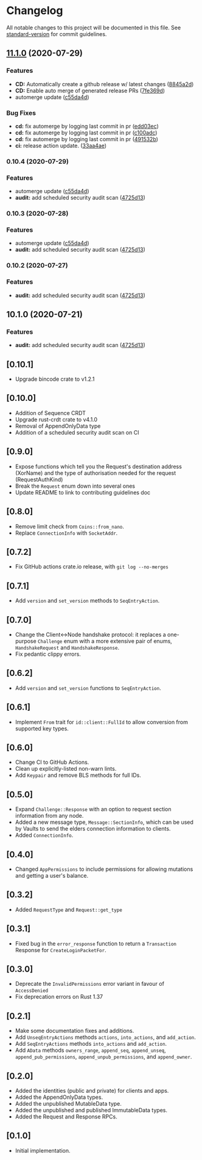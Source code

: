 # Changelog

All notable changes to this project will be documented in this file. See [standard-version](https://github.com/conventional-changelog/standard-version) for commit guidelines.

## [11.1.0](https://github.com/joshuef/safe-nd/compare/v11.0.0...v11.1.0) (2020-07-29)


### Features

* **CD:** Automatically create a github release w/ latest changes ([8845a2d](https://github.com/joshuef/safe-nd/commit/8845a2daee79498be620f2a5d01bdf51e8591bfa))
* **CD:** Enable auto merge of generated release PRs ([7fe369d](https://github.com/joshuef/safe-nd/commit/7fe369d31856a83081a4c87626c94d9d935dabfb))
* automerge update ([c55da4d](https://github.com/joshuef/safe-nd/commit/c55da4d6731492523a3874fac17bcc539bca296f))


### Bug Fixes

* **cd:** fix automerge by logging last commit in pr ([edd03ec](https://github.com/joshuef/safe-nd/commit/edd03ec94d29a41c43cc3554a5fd2145245ab2a3))
* **cd:** fix automerge by logging last commit in pr ([c100adc](https://github.com/joshuef/safe-nd/commit/c100adc7872e001e765d12726a9f141ffcf0ff17))
* **cd:** fix automerge by logging last commit in pr ([491532b](https://github.com/joshuef/safe-nd/commit/491532b64d205c81d88f90d6900be622d7d7a9bf))
* **ci:** release action update. ([33aa4ae](https://github.com/joshuef/safe-nd/commit/33aa4ae4e281e11d1e0241e6be4c36e2b5daff95))

### 0.10.4 (2020-07-29)


### Features

* automerge update ([c55da4d](https://github.com/maidsafe/safe-nd/commit/c55da4d6731492523a3874fac17bcc539bca296f))
* **audit:** add scheduled security audit scan ([4725d13](https://github.com/maidsafe/safe-nd/commit/4725d13ee7a473f46bf2e119d5021b6ab5f8fb71))

### 0.10.3 (2020-07-28)


### Features

* automerge update ([c55da4d](https://github.com/maidsafe/safe-nd/commit/c55da4d6731492523a3874fac17bcc539bca296f))
* **audit:** add scheduled security audit scan ([4725d13](https://github.com/maidsafe/safe-nd/commit/4725d13ee7a473f46bf2e119d5021b6ab5f8fb71))

### 0.10.2 (2020-07-27)


### Features

* **audit:** add scheduled security audit scan ([4725d13](https://github.com/maidsafe/safe-nd/commit/4725d13ee7a473f46bf2e119d5021b6ab5f8fb71))

## 10.1.0 (2020-07-21)


### Features

* **audit:** add scheduled security audit scan ([4725d13](https://github.com/joshuef/safe-nd/commit/4725d13ee7a473f46bf2e119d5021b6ab5f8fb71))

## [0.10.1]

- Upgrade bincode crate to v1.2.1

## [0.10.0]

- Addition of Sequence CRDT
- Upgrade rust-crdt crate to v4.1.0
- Removal of AppendOnlyData type
- Addition of a scheduled security audit scan on CI

## [0.9.0]

- Expose functions which tell you the Request's destination address (XorName) and the type of authorisation needed for the request (RequestAuthKind)
- Break the `Request` enum down into several ones
- Update README to link to contributing guidelines doc

## [0.8.0]

- Remove limit check from `Coins::from_nano`.
- Replace `ConnectionInfo` with `SocketAddr`.

## [0.7.2]

- Fix GitHub actions crate.io release, with `git log --no-merges`

## [0.7.1]

- Add `version` and `set_version` methods to `SeqEntryAction`.

## [0.7.0]

- Change the Client<->Node handshake protocol: it replaces a one-purpose `Challenge` enum with a more extensive pair of enums, `HandshakeRequest` and `HandshakeResponse`.
- Fix pedantic clippy errors.

## [0.6.2]

- Add `version` and `set_version` functions to `SeqEntryAction`.

## [0.6.1]

- Implement `From` trait for `id::client::FullId` to allow conversion from supported key types.

## [0.6.0]

- Change CI to GitHub Actions.
- Clean up explicitly-listed non-warn lints.
- Add `Keypair` and remove BLS methods for full IDs.

## [0.5.0]

- Expand `Challenge::Response` with an option to request section information from any node.
- Added a new message type, `Message::SectionInfo`, which can be used by Vaults to send the elders connection information to clients.
- Added `ConnectionInfo`.

## [0.4.0]

- Changed `AppPermissions` to include permissions for allowing mutations and getting a user's balance.

## [0.3.2]

- Added `RequestType` and `Request::get_type`

## [0.3.1]

- Fixed bug in the `error_response` function to return a `Transaction` Response for `CreateLoginPacketFor`.

## [0.3.0]

- Deprecate the `InvalidPermissions` error variant in favour of `AccessDenied`
- Fix deprecation errors on Rust 1.37

## [0.2.1]

- Make some documentation fixes and additions.
- Add `UnseqEntryActions` methods `actions`, `into_actions`, and `add_action`.
- Add `SeqEntryActions` methods `into_actions` and `add_action`.
- Add `AData` methods `owners_range`, `append_seq`, `append_unseq`, `append_pub_permissions`, `append_unpub_permissions`, and `append_owner`.

## [0.2.0]

- Added the identities (public and private) for clients and apps.
- Added the AppendOnlyData types.
- Added the unpublished MutableData type.
- Added the unpublished and published ImmutableData types.
- Added the Request and Response RPCs.

## [0.1.0]

- Initial implementation.
